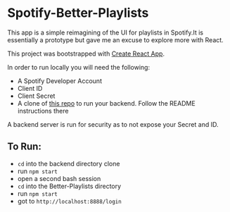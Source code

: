 # Spotify-Better-Playlists

This app is a simple reimagining of the UI for playlists in Spotify.It is essentially a prototype but gave me an excuse to explore more with React.

This project was bootstrapped with [Create React App](https://github.com/facebookincubator/create-react-app).

In order to run locally you will need the following:
- A Spotify Developer Account
- Client ID
- Client Secret
- A clone of [this repo](https://github.com/mpj/oauth-bridge-template) to run your backend. Follow the README instructions there

A backend server is run for security as to not expose your Secret and ID.

## To Run:

- `cd` into the backend directory clone
- run `npm start`
- open a second bash session
- `cd` into the Better-Playlists directory
- run `npm start`
- got to `http://localhost:8888/login`
